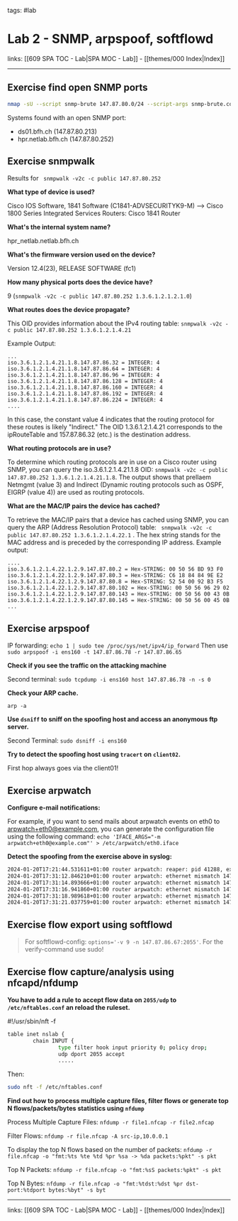 tags: #lab

# Lab 2 - SNMP, arpspoof, softflowd

links: [[609 SPA TOC - Lab|SPA MOC - Lab]] - [[themes/000 Index|Index]]

---

## Exercise find open SNMP ports

```sh
nmap -sU --script snmp-brute 147.87.80.0/24 --script-args snmp-brute.communitiesdb=public
```

Systems found with an open SNMP port:

* ds01.bfh.ch (147.87.80.213)
* hpr.netlab.bfh.ch (147.87.80.252)

## Exercise snmpwalk

Results for ``` snmpwalk -v2c -c public 147.87.80.252```

**What type of device is used?**

Cisco IOS Software, 1841 Software (C1841-ADVSECURITYK9-M) --> Cisco 1800 Series Integrated Services Routers: Cisco 1841
Router

**What's the internal system name?**

hpr_netlab.netlab.bfh.ch

**What's the firmware version used on the device?**

Version 12.4(23), RELEASE SOFTWARE (fc1)

**How many physical ports does the device have?**

9 (```snmpwalk -v2c -c public 147.87.80.252 1.3.6.1.2.1.2.1.0```)

**What routes does the device propagate?**

This OID provides information about the IPv4 routing table:
```snmpwalk -v2c -c public 147.87.80.252 1.3.6.1.2.1.4.21 ```

Example Output:

```
...
iso.3.6.1.2.1.4.21.1.8.147.87.86.32 = INTEGER: 4
iso.3.6.1.2.1.4.21.1.8.147.87.86.64 = INTEGER: 4
iso.3.6.1.2.1.4.21.1.8.147.87.86.96 = INTEGER: 4
iso.3.6.1.2.1.4.21.1.8.147.87.86.128 = INTEGER: 4
iso.3.6.1.2.1.4.21.1.8.147.87.86.160 = INTEGER: 4
iso.3.6.1.2.1.4.21.1.8.147.87.86.192 = INTEGER: 4
iso.3.6.1.2.1.4.21.1.8.147.87.86.224 = INTEGER: 4
....
```

In this case, the constant value 4 indicates that the routing protocol for these routes is likely "Indirect." The OID 1.3.6.1.2.1.4.21 corresponds to the ipRouteTable and 157.87.86.32 (etc.) is the destination address.

**What routing protocols are in use?**

To determine which routing protocols are in use on a Cisco router using SNMP, you can query the iso.3.6.1.2.1.4.21.1.8
OID: ```snmpwalk -v2c -c public 147.87.80.252 1.3.6.1.2.1.4.21.1.8```. The output shows that prellaem Netmgmt (value 3)
and Indirect (Dynamic routing protocols such as OSPF, EIGRP (value 4)) are used as routing protocols.

**What are the MAC/IP pairs the device has cached?**

To retrieve the MAC/IP pairs that a device has cached using SNMP, you can query the ARP (Address Resolution Protocol)
table: ``` snmpwalk -v2c -c public 147.87.80.252 1.3.6.1.2.1.4.22.1``` . The hex string stands for the MAC address and is preceded by the corresponding IP address.
Example output:

```
....
iso.3.6.1.2.1.4.22.1.2.9.147.87.80.2 = Hex-STRING: 00 50 56 BD 93 F0 
iso.3.6.1.2.1.4.22.1.2.9.147.87.80.3 = Hex-STRING: C6 18 84 84 9E E2 
iso.3.6.1.2.1.4.22.1.2.9.147.87.80.8 = Hex-STRING: 52 54 00 92 B3 F5 
iso.3.6.1.2.1.4.22.1.2.9.147.87.80.102 = Hex-STRING: 00 50 56 96 29 02 
iso.3.6.1.2.1.4.22.1.2.9.147.87.80.143 = Hex-STRING: 00 50 56 00 43 0B 
iso.3.6.1.2.1.4.22.1.2.9.147.87.80.145 = Hex-STRING: 00 50 56 00 45 0B 
...
```

## Exercise arpspoof

IP forwarding: ```echo 1 | sudo tee /proc/sys/net/ipv4/ip_forward```
Then use ```sudo arpspoof -i ens160 -t 147.87.86.78 -r 147.87.86.65 ```

**Check if you see the traffic on the attacking machine**

Second terminal: `sudo tcpdump -i ens160 host 147.87.86.78 -n -s 0`

**Check your ARP cache.**

`arp -a`

**Use `dsniff` to sniff on the spoofing host and access an anonymous ftp server.**

Second Terminal: `sudo dsniff -i ens160`

**Try to detect the spoofing host using `tracert` on `client02`.**

First hop always goes via the client01!

## Exercise arpwatch

**Configure e-mail notifications:**

For example, if you want to send mails about arpwatch events on eth0 to
arpwatch+eth0@example.com, you can generate the configuration file using the
following command:
`echo 'IFACE_ARGS="-m arpwatch+eth0@example.com"' > /etc/arpwatch/eth0.iface`

**Detect the spoofing from the exercise above in syslog:**

```bash
2024-01-20T17:21:44.531611+01:00 router arpwatch: reaper: pid 41288, exit status 1
2024-01-20T17:31:12.846210+01:00 router arpwatch: ethernet mismatch 147.87.86.78 00:50:56:00:45:00 (00:50:56:00:45:01) ens224
2024-01-20T17:31:14.893666+01:00 router arpwatch: ethernet mismatch 147.87.86.78 00:50:56:00:45:00 (00:50:56:00:45:01) ens224
2024-01-20T17:31:16.941860+01:00 router arpwatch: ethernet mismatch 147.87.86.78 00:50:56:00:45:00 (00:50:56:00:45:01) ens224
2024-01-20T17:31:18.989618+01:00 router arpwatch: ethernet mismatch 147.87.86.78 00:50:56:00:45:00 (00:50:56:00:45:01) ens224
2024-01-20T17:31:21.037759+01:00 router arpwatch: ethernet mismatch 147.87.86.78 00:50:56:00:45:00 (00:50:56:00:45:01) ens224

```

## Exercise flow export using softflowd

> For softflowd-config: `options='-v 9 -n 147.87.86.67:2055'`. For the verify-command use sudo!

## Exercise flow capture/analysis using nfcapd/nfdump

**You have to add a rule to accept flow data on `2055/udp` to `/etc/nftables.conf` an reload the ruleset.**

#!/usr/sbin/nft -f

```sh
table inet nslab {
        chain INPUT {
                type filter hook input priority 0; policy drop;
                udp dport 2055 accept
                .....
```

Then:

```sh
sudo nft -f /etc/nftables.conf
```

**Find out how to process multiple capture files, filter flows or generate top N flows/packets/bytes statistics using `nfdump`**

Process Multiple Capture Files: `nfdump -r file1.nfcap -r file2.nfcap`

Filter Flows: `nfdump -r file.nfcap -A src-ip,10.0.0.1`

To display the top N flows based on the number of
packets: `nfdump -r file.nfcap -o "fmt:%ts %te %td %pr %sa -> %da packets:%pkt" -s pkt`

Top N Packets: `nfdump -r file.nfcap -o "fmt:%sS packets:%pkt" -s pkt`

Top N Bytes: `nfdump -r file.nfcap -o "fmt:%tdst:%dst %pr dst-port:%tdport bytes:%byt" -s byt`

---
links: [[609 SPA TOC - Lab|SPA MOC - Lab]] - [[themes/000 Index|Index]]